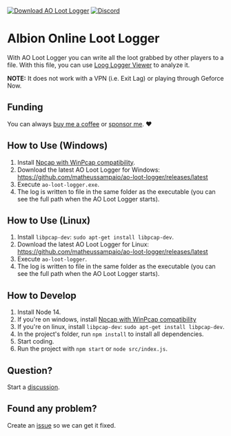 [![Download AO Loot Logger](https://img.shields.io/badge/AO%20Loot%20Logger-Download-blue)](https://github.com/matheussampaio/ao-loot-logger/releases/latest)
[![Discord](https://img.shields.io/badge/discord-join-blue)](https://discord.gg/fvNMF2abXr)

# Albion Online Loot Logger

With AO Loot Logger you can write all the loot grabbed by other players to a file. With this file, you can use [Loog Logger Viewer](https://matheus.sampaio.us/albion-loot-logger-helper) to analyze it.

**NOTE:** It does not work with a VPN (i.e. Exit Lag) or playing through Geforce Now.

## Funding

You can always [buy me a coffee](https://www.buymeacoffee.com/MatheusSampaio) or [sponsor me](https://github.com/sponsors/matheussampaio). ❤️

## How to Use (Windows)

1. Install [Npcap with WinPcap compatibility](https://nmap.org/npcap).
1. Download the latest AO Loot Logger for Windows: https://github.com/matheussampaio/ao-loot-logger/releases/latest
1. Execute `ao-loot-logger.exe`.
1. The log is written to file in the same folder as the executable (you can see the full path when the AO Loot Logger starts).

## How to Use (Linux)

1. Install `libpcap-dev`: `sudo apt-get install libpcap-dev`.
1. Download the latest AO Loot Logger for Linux: https://github.com/matheussampaio/ao-loot-logger/releases/latest
1. Execute `ao-loot-logger`.
1. The log is written to file in the same folder as the executable (you can see the full path when the AO Loot Logger starts).

## How to Develop

1. Install Node 14.
1. If you're on windows, install [Npcap with WinPcap compatibility](https://nmap.org/npcap)
1. If you're on linux, install `libpcap-dev`: `sudo apt-get install libpcap-dev`.
1. In the project's folder, run `npm install` to install all dependencies.
1. Start coding.
1. Run the project with `npm start` or `node src/index.js`.

## Question?

Start a [discussion](https://github.com/matheussampaio/ao-loot-logger/discussions).

## Found any problem?

Create an [issue](https://github.com/matheussampaio/ao-loot-logger/issues) so we can get it fixed.
